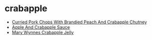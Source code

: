 # crabapple

 * [Curried Pork Chops With Brandied Peach And Crabapple Chutney](index/c/curried-pork-chops-with-brandied-peach-and-crabapple-chutney-10051.json)
 * [Apple And Crabapple Sauce](index/a/apple-and-crabapple-sauce.json)
 * [Mary Wynnes Crabapple Jelly](index/m/mary-wynnes-crabapple-jelly.json)
